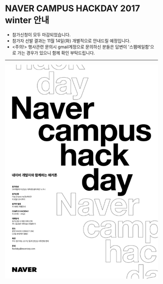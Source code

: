 # NAVER CAMPUS HACKDAY 2017 winter 안내

* 참가신청이 모두 마감되었습니다.
* 참가자 선발 결과는 11월 14일(화) 개별적으로 안내드릴 예정입니다.
* <주의!> 행사관련 문의시 gmail계정으로 문의하신 분들은 답변이 '스팸메일함'으로 가는 경우가 있으니 함께 확인 부탁드립니다.

---
<a href="http://naver.me/5ly4kkO1" target="_blank"><img src="/naver-campus-hackday-_online-poster2.jpg"></a>

